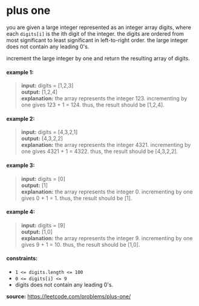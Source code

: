 # plus one
you are given a large integer represented as an integer array digits, where each `digits[i]` is the ith digit of the integer. 
the digits are ordered from most significant to least significant in left-to-right order. the large integer does not contain any leading 0's.

increment the large integer by one and return the resulting array of digits.

#### example 1:
> **input:** digits = [1,2,3]  
> **output:** [1,2,4]  
> **explanation:** the array represents the integer 123.
incrementing by one gives 123 + 1 = 124.
thus, the result should be [1,2,4].

#### example 2:
> **input:** digits = [4,3,2,1]  
> **output:** [4,3,2,2]  
> **explanation:** the array represents the integer 4321.
incrementing by one gives 4321 + 1 = 4322.
thus, the result should be [4,3,2,2].

#### example 3:
> **input:** digits = [0]  
> **output:** [1]  
> **explanation:** the array represents the integer 0.
incrementing by one gives 0 + 1 = 1.
thus, the result should be [1].

#### example 4:
> **input:** digits = [9]  
> **output:** [1,0]  
> **explanation:** the array represents the integer 9.
incrementing by one gives 9 + 1 = 10.
thus, the result should be [1,0].
 
#### constraints:
* `1 <= digits.length <= 100`
* `0 <= digits[i] <= 9`
* digits does not contain any leading 0's.

**source:** https://leetcode.com/problems/plus-one/
